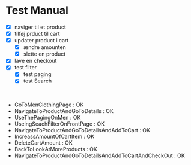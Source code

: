﻿# Test Manual

- [X] naviger til et product
- [X] tilføj prduct til cart
- [X] updater product i cart 
  - [X] ændre amounten
  - [X] slette en product
- [X] lave en checkout 
- [X] test filter
  - [X] test paging
  - [X] test Search 

<br>


- GoToMenClothingPage : OK
- NavigateToProductAndGoToDetails : OK
- UseThePagingOnMen : OK
- UseingSeachFilterOnFrontPage : OK
- NavigateToProductAndGoToDetailsAndAddToCart : OK
- IncreassAmountOfCartItem : OK
- DeleteCartAmount : OK
- BackToLookAtMoreProducts : OK
- NavigateToProductAndGoToDetailsAndAddToCartAndCheckOut : OK


